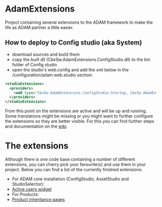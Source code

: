 # AdamExtensions
Project containing several extensions to the ADAM framework to make the life as ADAM partner a little easier.

## How to deploy to Config studio (aka System)
* download sources and build them
* copy the built dll (CbxSw.AdamExtensions.ConfigStudio.dll) to the bin folder of Config studio
* open the studio's web.config and add the xml below in the /configuration/adam.web.studio section:
```xml
<studioExtensions>
  <providers>
	<add type="CbxSw.AdamExtensions.ConfigStudio.Startup, CbxSw.AdamExtensions.ConfigStudio" />
  </providers>
</studioExtensions>
```
From this point on the extensions are active and will be up and running.
Some translations might be missing or you might want to further configure the extensions so they are better visible.
For this you can find further steps and documentation on the [wiki](https://github.com/CheckboxSoftware/AdamExtensions/wiki).

# The extensions
Although there is one code base containing a number of different extensions, you can cherry pick your favourite(s) and use them in your project. Below you can find a list of the currently finished extensions:
* For ADAM core installation (ConfigStudio, AssetStudio and StudioSelector):
 * [Active users widget](View-Active-Users)
* For Products:
 * [Product inheritance pages](Product-inheritance-pages)
